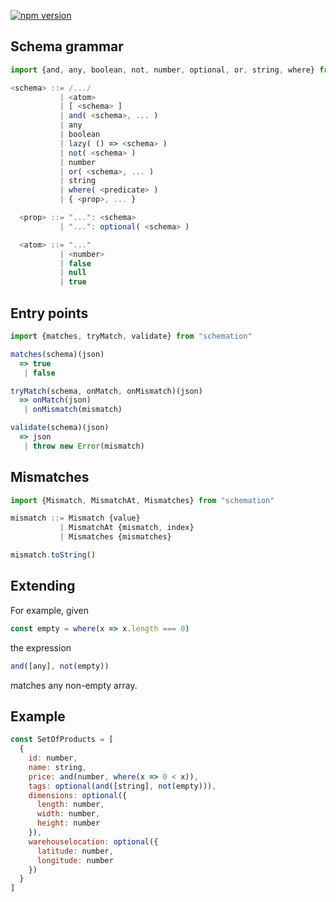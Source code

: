 [![npm version](https://badge.fury.io/js/schemation.svg)](http://badge.fury.io/js/schemation)

## Schema grammar

```javascript
import {and, any, boolean, not, number, optional, or, string, where} from "schemation"
```

```javascript
<schema> ::= /.../
           | <atom>
           | [ <schema> ]
           | and( <schema>, ... )
           | any
           | boolean
           | lazy( () => <schema> )
           | not( <schema> )
           | number
           | or( <schema>, ... )
           | string
           | where( <predicate> )
           | { <prop>, ... }

  <prop> ::= "...": <schema>
           | "...": optional( <schema> )

  <atom> ::= "..."
           | <number>
           | false
           | null
           | true
```

## Entry points

```javascript
import {matches, tryMatch, validate} from "schemation"
```

```javascript
matches(schema)(json)
  => true
   | false
```

```javascript
tryMatch(schema, onMatch, onMismatch)(json)
  => onMatch(json)
   | onMismatch(mismatch)
```

```javascript
validate(schema)(json)
  => json
   | throw new Error(mismatch)
```

## Mismatches

```javascript
import {Mismatch, MismatchAt, Mismatches} from "schemation"
```

```javascript
mismatch ::= Mismatch {value}
           | MismatchAt {mismatch, index}
           | Mismatches {mismatches}
```

```javascript
mismatch.toString()
```

## Extending

For example, given

```javascript
const empty = where(x => x.length === 0)
```

the expression

```javascript
and([any], not(empty))
```

matches any non-empty array.

## Example

```javascript
const SetOfProducts = [
  {
    id: number,
    name: string,
    price: and(number, where(x => 0 < x)),
    tags: optional(and([string], not(empty))),
    dimensions: optional({
      length: number,
      width: number,
      height: number
    }),
    warehouselocation: optional({
      latitude: number,
      longitude: number
    })
  }
]
```
